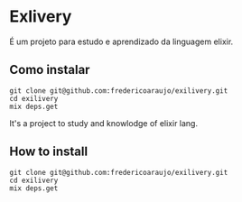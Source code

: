 # Exlivery

É um projeto para estudo e aprendizado da linguagem elixir.

## Como instalar

```
git clone git@github.com:fredericoaraujo/exilivery.git
cd exilivery
mix deps.get
```

It's a project to study and knowlodge of elixir lang.

## How to install

```
git clone git@github.com:fredericoaraujo/exilivery.git
cd exilivery
mix deps.get
```
